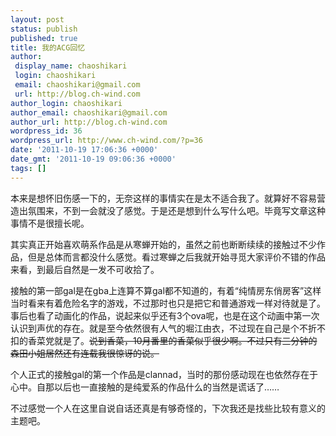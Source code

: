 ```yaml
---
layout: post
status: publish
published: true
title: 我的ACG回忆
author:
 display_name: chaoshikari
 login: chaoshikari
 email: chaoshikari@gmail.com
 url: http://blog.ch-wind.com
author_login: chaoshikari
author_email: chaoshikari@gmail.com
author_url: http://blog.ch-wind.com
wordpress_id: 36
wordpress_url: http://www.ch-wind.com/?p=36
date: '2011-10-19 17:06:36 +0000'
date_gmt: '2011-10-19 09:06:36 +0000'
tags: []
---
```

本来是想怀旧伤感一下的，无奈这样的事情实在是太不适合我了。就算好不容易营造出氛围来，不到一会就没了感觉。于是还是想到什么写什么吧。毕竟写文章这种事情不是很擅长呢。


其实真正开始喜欢萌系作品是从寒蝉开始的，虽然之前也断断续续的接触过不少作品，但是总体而言都没什么感觉。看过寒蝉之后我就开始寻觅大家评价不错的作品来看，到最后自然是一发不可收拾了。


接触的第一部gal是在gba上连算不算gal都不知道的，有着“纯情房东俏房客”这样当时看来有着危险名字的游戏，不过那时也只是把它和普通游戏一样对待就是了。事后也看了动画化的作品，说起来似乎还有3个ova呢，也是在这个动画中第一次认识到声优的存在。就是至今依然很有人气的堀江由衣，不过现在自己是个不折不扣的香菜党就是了。~~说到香菜，10月番里的香菜似乎很少啊。不过只有三分钟的森田小姐居然还有连载我很惊讶的说。~~


个人正式的接触gal的第一个作品是clannad，当时的那份感动现在也依然存在于心中。自那以后也一直接触的是纯爱系的作品什么的当然是谎话了……


不过感觉一个人在这里自说自话还真是有够奇怪的，下次我还是找些比较有意义的主题吧。


